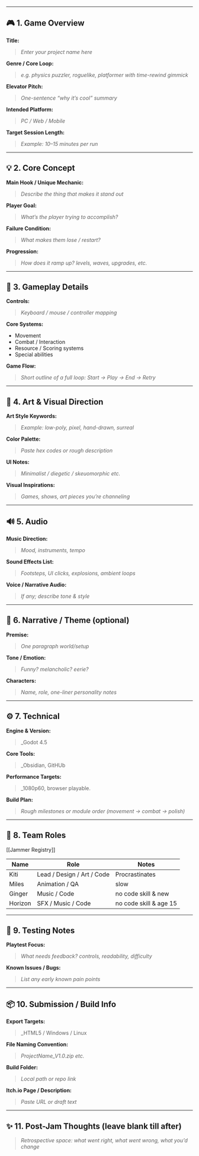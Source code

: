 
---
## 🎮 1. Game Overview
**Title:**  
> _Enter your project name here_

**Genre / Core Loop:**  
> _e.g. physics puzzler, roguelike, platformer with time-rewind gimmick_

**Elevator Pitch:**  
> _One-sentence “why it’s cool” summary_

**Intended Platform:**  
> _PC / Web / Mobile_

**Target Session Length:**  
> _Example: 10–15 minutes per run_

---

## 💡 2. Core Concept
**Main Hook / Unique Mechanic:**  
> _Describe the thing that makes it stand out_

**Player Goal:**  
> _What’s the player trying to accomplish?_

**Failure Condition:**  
> _What makes them lose / restart?_

**Progression:**  
> _How does it ramp up? levels, waves, upgrades, etc._

---

## 🧩 3. Gameplay Details
**Controls:**  
> _Keyboard / mouse / controller mapping_

**Core Systems:**  
- Movement  
- Combat / Interaction  
- Resource / Scoring systems  
- Special abilities  

**Game Flow:**  
> _Short outline of a full loop: Start → Play → End → Retry_

---

## 🎨 4. Art & Visual Direction
**Art Style Keywords:**  
> _Example: low-poly, pixel, hand-drawn, surreal_

**Color Palette:**  
> _Paste hex codes or rough description_

**UI Notes:**  
> _Minimalist / diegetic / skeuomorphic etc._

**Visual Inspirations:**  
> _Games, shows, art pieces you’re channeling_

---

## 🔊 5. Audio
**Music Direction:**  
> _Mood, instruments, tempo_

**Sound Effects List:**  
> _Footsteps, UI clicks, explosions, ambient loops_

**Voice / Narrative Audio:**  
> _If any; describe tone & style_

---

## 📖 6. Narrative / Theme (optional)
**Premise:**  
> _One paragraph world/setup_

**Tone / Emotion:**  
> _Funny? melancholic? eerie?_

**Characters:**  
> _Name, role, one-liner personality notes_

---

## ⚙️ 7. Technical
**Engine & Version:**  
> _Godot 4.5

**Core Tools:**  
> _Obsidian, GitHUb

**Performance Targets:**  
> _1080p60, browser playable.

**Build Plan:**  
> _Rough milestones or module order (movement → combat → polish)_

---

## 🧍 8. Team Roles
[[Jammer Registry]]

| Name    | Role                       | Notes                  |
| ------- | -------------------------- | ---------------------- |
| Kiti    | Lead / Design / Art / Code | Procrastinates         |
| Miles   | Animation / QA             | slow                   |
| Ginger  | Music / Code               | no code skill & new    |
| Horizon | SFX / Music / Code         | no code skill & age 15 |

---

## 🧪 9. Testing Notes
**Playtest Focus:**  
> _What needs feedback? controls, readability, difficulty_

**Known Issues / Bugs:**  
> _List any early known pain points_

---

## 📦 10. Submission / Build Info
**Export Targets:**  
> _HTML5 / Windows / Linux

**File Naming Convention:**  
> _ProjectName_V1.0.zip etc._

**Build Folder:**  
> _Local path or repo link_

**Itch.io Page / Description:**  
> _Paste URL or draft text_

---

## ✨ 11. Post-Jam Thoughts (leave blank till after)
> _Retrospective space: what went right, what went wrong, what you’d change_

